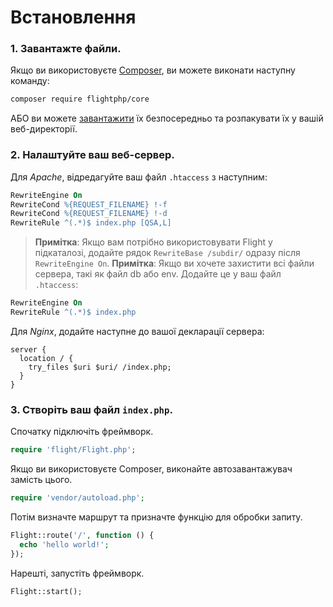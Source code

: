 # Встановлення

### 1. Завантажте файли.

Якщо ви використовуєте [Composer](https://getcomposer.org), ви можете виконати наступну
команду:

```bash
composer require flightphp/core
```

АБО ви можете [завантажити](https://github.com/flightphp/core/archive/master.zip)
їх безпосередньо та розпакувати їх у вашій веб-директорії.

### 2. Налаштуйте ваш веб-сервер.

Для *Apache*, відредагуйте ваш файл `.htaccess` з наступним:

```apache
RewriteEngine On
RewriteCond %{REQUEST_FILENAME} !-f
RewriteCond %{REQUEST_FILENAME} !-d
RewriteRule ^(.*)$ index.php [QSA,L]
```

> **Примітка**: Якщо вам потрібно використовувати Flight у підкаталозі, додайте рядок 
> `RewriteBase /subdir/` одразу після `RewriteEngine On`.
> **Примітка**: Якщо ви хочете захистити всі файли сервера, такі як файл db або env.
> Додайте це у ваш файл `.htaccess`:

```apache
RewriteEngine On
RewriteRule ^(.*)$ index.php
```

Для *Nginx*, додайте наступне до вашої декларації сервера:

```nginx
server {
  location / {
    try_files $uri $uri/ /index.php;
  }
}
```

### 3. Створіть ваш файл `index.php`.

Спочатку підключіть фреймворк.

```php
require 'flight/Flight.php';
```

Якщо ви використовуєте Composer, виконайте автозавантажувач замість цього.

```php
require 'vendor/autoload.php';
```

Потім визначте маршрут та призначте функцію для обробки запиту.

```php
Flight::route('/', function () {
  echo 'hello world!';
});
```

Нарешті, запустіть фреймворк.

```php
Flight::start();
```
